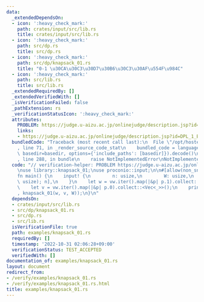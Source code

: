 ```yaml
---
data:
  _extendedDependsOn:
  - icon: ':heavy_check_mark:'
    path: crates/input/src/lib.rs
    title: crates/input/src/lib.rs
  - icon: ':heavy_check_mark:'
    path: src/dp.rs
    title: src/dp.rs
  - icon: ':heavy_check_mark:'
    path: src/dp/knapsack_01.rs
    title: "0-1 \u30CA\u30C3\u30D7\u30B6\u30C3\u30AF\u554F\u984C"
  - icon: ':heavy_check_mark:'
    path: src/lib.rs
    title: src/lib.rs
  _extendedRequiredBy: []
  _extendedVerifiedWith: []
  _isVerificationFailed: false
  _pathExtension: rs
  _verificationStatusIcon: ':heavy_check_mark:'
  attributes:
    PROBLEM: https://judge.u-aizu.ac.jp/onlinejudge/description.jsp?id=DPL_1_B
    links:
    - https://judge.u-aizu.ac.jp/onlinejudge/description.jsp?id=DPL_1_B
  bundledCode: "Traceback (most recent call last):\n  File \"/opt/hostedtoolcache/Python/3.10.8/x64/lib/python3.10/site-packages/onlinejudge_verify/documentation/build.py\"\
    , line 71, in _render_source_code_stat\n    bundled_code = language.bundle(stat.path,\
    \ basedir=basedir, options={'include_paths': [basedir]}).decode()\n  File \"/opt/hostedtoolcache/Python/3.10.8/x64/lib/python3.10/site-packages/onlinejudge_verify/languages/rust.py\"\
    , line 288, in bundle\n    raise NotImplementedError\nNotImplementedError\n"
  code: "// verification-helper: PROBLEM https://judge.u-aizu.ac.jp/onlinejudge/description.jsp?id=DPL_1_B\n\
    \nuse library::knapsack_01;\nuse proconio::input;\n\n#[allow(non_snake_case)]\n\
    fn main() {\n    input! {\n        n: usize,\n        W: usize,\n        vw: [(u32,\
    \ usize); n],\n    }\n    let w = vw.iter().map(|&p| p.1).collect::<Vec<_>>();\n\
    \    let v = vw.iter().map(|&p| p.0).collect::<Vec<_>>();\n    println!(\"{}\"\
    , knapsack_01(w, v, W));\n}\n"
  dependsOn:
  - crates/input/src/lib.rs
  - src/dp/knapsack_01.rs
  - src/dp.rs
  - src/lib.rs
  isVerificationFile: true
  path: examples/knapsack_01.rs
  requiredBy: []
  timestamp: '2022-10-31 02:06:28+09:00'
  verificationStatus: TEST_ACCEPTED
  verifiedWith: []
documentation_of: examples/knapsack_01.rs
layout: document
redirect_from:
- /verify/examples/knapsack_01.rs
- /verify/examples/knapsack_01.rs.html
title: examples/knapsack_01.rs
---
```


